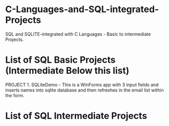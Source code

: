 # C-Languages-and-SQL-integrated-Projects
SQL and SQLITE-integrated with C Languages - Basic to intermediate Projects.


<h1>List of SQL Basic Projects (Intermediate Below this list)</h1>

PROJECT 1. SQLiteDemo   -  This is a WinForms app with 3 input fields and inserts names into sqlite database and then refreshes in the email list within the form.




















<h1>List of SQL Intermediate Projects</h1>
